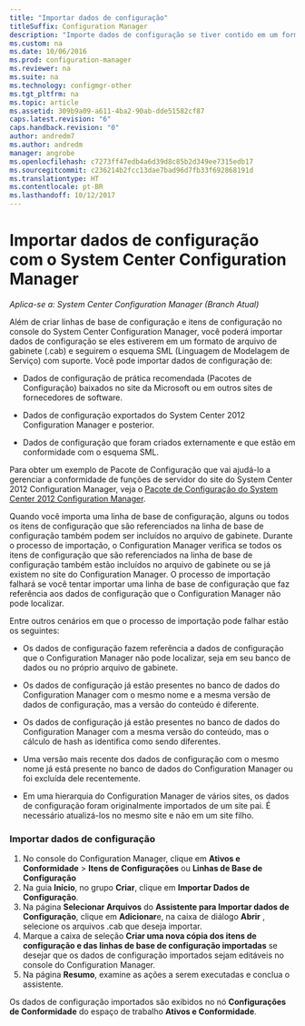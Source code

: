 ```yaml
---
title: "Importar dados de configuração"
titleSuffix: Configuration Manager
description: "Importe dados de configuração se tiver contido em um formato de arquivo de gabinete e atender ao esquema de Linguagem de Modelagem de Serviço com suporte."
ms.custom: na
ms.date: 10/06/2016
ms.prod: configuration-manager
ms.reviewer: na
ms.suite: na
ms.technology: configmgr-other
ms.tgt_pltfrm: na
ms.topic: article
ms.assetid: 309b9a09-a611-4ba2-90ab-dde51582cf87
caps.latest.revision: "6"
caps.handback.revision: "0"
author: andredm7
ms.author: andredm
manager: angrobe
ms.openlocfilehash: c7273ff47edb4a6d39d8c85b2d349ee7315edb17
ms.sourcegitcommit: c236214b2fcc13dae7bad96d7fb33f692868191d
ms.translationtype: HT
ms.contentlocale: pt-BR
ms.lasthandoff: 10/12/2017
---
```

# <a name="import-configuration-data-with-system-center-configuration-manager"></a>Importar dados de configuração com o System Center Configuration Manager

*Aplica-se a: System Center Configuration Manager (Branch Atual)*

Além de criar linhas de base de configuração e itens de configuração no console do System Center Configuration Manager, você poderá importar dados de configuração se eles estiverem em um formato de arquivo de gabinete (.cab) e seguirem o esquema SML (Linguagem de Modelagem de Serviço) com suporte. Você pode importar dados de configuração de:  

-   Dados de configuração de prática recomendada (Pacotes de Configuração) baixados no site da Microsoft ou em outros sites de fornecedores de software.  

-   Dados de configuração exportados do System Center 2012 Configuration Manager e posterior.  

-   Dados de configuração que foram criados externamente e que estão em conformidade com o esquema SML.  

 Para obter um exemplo de Pacote de Configuração que vai ajudá-lo a gerenciar a conformidade de funções de servidor do site do System Center 2012 Configuration Manager, veja o [Pacote de Configuração do System Center 2012 Configuration Manager](http://www.microsoft.com/en-us/download/details.aspx?id=30710&WT.mc_id=rss_alldownloads_all).  

Quando você importa uma linha de base de configuração, alguns ou todos os itens de configuração que são referenciados na linha de base de configuração também podem ser incluídos no arquivo de gabinete. Durante o processo de importação, o Configuration Manager verifica se todos os itens de configuração que são referenciados na linha de base de configuração também estão incluídos no arquivo de gabinete ou se já existem no site do Configuration Manager. O processo de importação falhará se você tentar importar uma linha de base de configuração que faz referência aos dados de configuração que o Configuration Manager não pode localizar.  

Entre outros cenários em que o processo de importação pode falhar estão os seguintes:  

-   Os dados de configuração fazem referência a dados de configuração que o Configuration Manager não pode localizar, seja em seu banco de dados ou no próprio arquivo de gabinete.  

-   Os dados de configuração já estão presentes no banco de dados do Configuration Manager com o mesmo nome e a mesma versão de dados de configuração, mas a versão do conteúdo é diferente.  

-   Os dados de configuração já estão presentes no banco de dados do Configuration Manager com a mesma versão do conteúdo, mas o cálculo de hash as identifica como sendo diferentes.  

-   Uma versão mais recente dos dados de configuração com o mesmo nome já está presente no banco de dados do Configuration Manager ou foi excluída dele recentemente.  

-   Em uma hierarquia do Configuration Manager de vários sites, os dados de configuração foram originalmente importados de um site pai. É necessário atualizá-los no mesmo site e não em um site filho.  

### <a name="import-configuration-data"></a>Importar dados de configuração  

1.  No console do Configuration Manager, clique em **Ativos e Conformidade** > **Itens de Configurações** ou **Linhas de Base de Configuração**
2.  Na guia **Início**, no grupo **Criar**, clique em **Importar Dados de Configuração**.  
3.  Na página **Selecionar Arquivos** do **Assistente para Importar dados de Configuração**, clique em **Adicionar**e, na caixa de diálogo **Abrir** , selecione os arquivos .cab que deseja importar.  
4.  Marque a caixa de seleção **Criar uma nova cópia dos itens de configuração e das linhas de base de configuração importadas** se desejar que os dados de configuração importados sejam editáveis no console do Configuration Manager.  
5.  Na página **Resumo**, examine as ações a serem executadas e conclua o assistente.  

Os dados de configuração importados são exibidos no nó **Configurações de Conformidade** do espaço de trabalho **Ativos e Conformidade**.  
